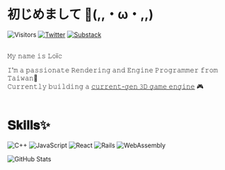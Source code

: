 # 初じめまして 👋(,,・ω・,,)
![Visitors](https://komarev.com/ghpvc/?username=painfulexistence&label=Visitors%20&color=daf7a6&style=flat)
[![Twitter](https://img.shields.io/twitter/follow/DevLucidum.svg?style=social)](https://twitter.com/intent/follow?screen_name=DevLucidum)
[![Substack](https://img.shields.io/badge/Substack-%23006f5c.svg?style=flat&logo=substack&logoColor=ffffff&label=Arcane%20Realms)](https://painfulexistence.substack.com/)
<br />
<br />

𝙼𝚢 𝚗𝚊𝚖𝚎 𝚒𝚜 𝙻𝚘ï𝚌

𝙸'𝚖 𝚊 𝚙𝚊𝚜𝚜𝚒𝚘𝚗𝚊𝚝𝚎 𝚁𝚎𝚗𝚍𝚎𝚛𝚒𝚗𝚐 𝚊𝚗𝚍 𝙴𝚗𝚐𝚒𝚗𝚎 𝙿𝚛𝚘𝚐𝚛𝚊𝚖𝚖𝚎𝚛 𝚏𝚛𝚘𝚖 𝚃𝚊𝚒𝚠𝚊𝚗🧋 <br />
𝙲𝚞𝚛𝚛𝚎𝚗𝚝𝚕𝚢 𝚋𝚞𝚒𝚕𝚍𝚒𝚗𝚐 𝚊 [𝚌𝚞𝚛𝚛𝚎𝚗𝚝-𝚐𝚎𝚗 𝟹𝙳 𝚐𝚊𝚖𝚎 𝚎𝚗𝚐𝚒𝚗𝚎](https://github.com/painfulexistence/project-vapor.git) 🎮
<br />
<br />

# 𝐒𝐤𝐢𝐥𝐥𝐬✨
![C++](https://img.shields.io/badge/C%2B%2B-00599C?style=flat&logo=c%2B%2B&logoColor=white)
![JavaScript](https://img.shields.io/badge/JavaScript-323330.svg?logo=javascript&logoColor=F7DF1E)
![React](https://img.shields.io/badge/React-20232a.svg?logo=react&logoColor=61DAFB)
![Rails](https://img.shields.io/badge/Rails-CC0000.svg?logo=ruby-on-rails&logoColor=white)
![WebAssembly](https://img.shields.io/badge/WebAssembly-654FF0?style=flat&logo=WebAssembly&logoColor=white)

![GitHub Stats](https://github-readme-streak-stats.herokuapp.com/?user=painfulexistence&)
